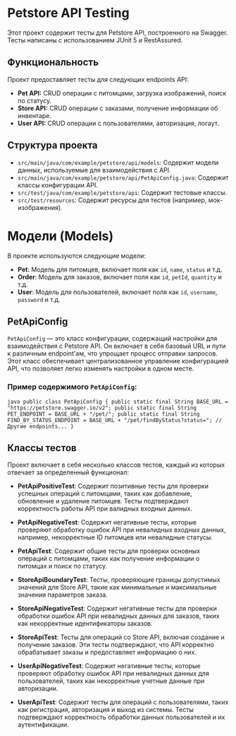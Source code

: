 # Petstore API Testing

Этот проект содержит тесты для Petstore API, построенного на Swagger. Тесты написаны с использованием JUnit 5 и RestAssured.

## Функциональность

Проект предоставляет тесты для следующих endpoints API:

- **Pet API:** CRUD операции с питомцами, загрузка изображений, поиск по статусу.
- **Store API:** CRUD операции с заказами, получение информации об инвентаре.
- **User API:** CRUD операции с пользователями, авторизация, логаут.

## Структура проекта

- `src/main/java/com/example/petstore/api/models`: Содержит модели данных, используемые для взаимодействия с API.
- `src/main/java/com/example/petstore/api/PetApiConfig.java`: Содержит классы конфигурации API.
- `src/test/java/com/example/petstore/api`: Содержит тестовые классы.
- `src/test/resources`: Содержит ресурсы для тестов (например, мок-изображения).

# Модели (Models)

В проекте используются следующие модели:

- **Pet**: Модель для питомцев, включает поля как `id`, `name`, `status` и т.д.
- **Order**: Модель для заказов, включает поля как `id`, `petId`, `quantity` и т.д.
- **User**: Модель для пользователей, включает поля как `id`, `username`, `password` и т.д.
## PetApiConfig

`PetApiConfig` — это класс конфигурации, содержащий настройки для взаимодействия с Petstore API. Он включает в себя базовый URL и пути к различным endpoint'ам, что упрощает процесс отправки запросов. Этот класс обеспечивает централизованное управление конфигурацией API, что позволяет легко изменять настройки в одном месте.

### Пример содержимого `PetApiConfig`:
`java
public class PetApiConfig {
    public static final String BASE_URL = "https://petstore.swagger.io/v2";
    public static final String PET_ENDPOINT = BASE_URL + "/pet/";
    public static final String FIND_BY_STATUS_ENDPOINT = BASE_URL + "/pet/findByStatus?status=";
    // Другие endpoints...
}`

## Классы тестов

Проект включает в себя несколько классов тестов, каждый из которых отвечает за определенный функционал:

- **PetApiPositiveTest**: Содержит позитивные тесты для проверки успешных операций с питомцами, таких как добавление, обновление и удаление питомцев. Тесты подтверждают корректность работы API при валидных входных данных.
  
- **PetApiNegativeTest**: Содержит негативные тесты, которые проверяют обработку ошибок API при невалидных входных данных, например, некорректные ID питомцев или невалидные статусы.

- **PetApiTest**: Содержит общие тесты для проверки основных операций с питомцами, таких как получение информации о питомцах и поиск по статусу.

- **StoreApiBoundaryTest**: Тесты, проверяющие границы допустимых значений для Store API, такие как минимальные и максимальные значения параметров заказа.

- **StoreApiNegativeTest**: Содержит негативные тесты для проверки обработки ошибок API при невалидных данных для заказов, таких как некорректные идентификаторы заказов.

- **StoreApiTest**: Тесты для операций со Store API, включая создание и получение заказов. Эти тесты подтверждают, что API корректно обрабатывает заказы и предоставляет информацию о них.

- **UserApiNegativeTest**: Содержит негативные тесты, которые проверяют обработку ошибок API при невалидных данных для пользователей, таких как некорректные учетные данные при авторизации.

- **UserApiTest**: Содержит тесты для операций с пользователями, таких как регистрация, авторизация и выход из системы. Тесты подтверждают корректность обработки данных пользователей и их аутентификации.

